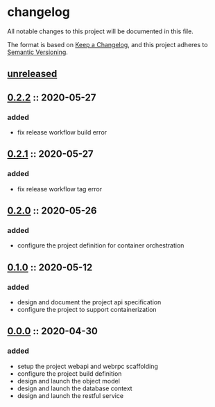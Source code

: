 # changelog

All notable changes to this project will be documented in this file.

The format is based on [Keep a Changelog][changelog],
and this project adheres to [Semantic Versioning][semver].

## [unreleased]

## [0.2.2] :: 2020-05-27

### added

- fix release workflow build error

## [0.2.1] :: 2020-05-27

### added

- fix release workflow tag error

## [0.2.0] :: 2020-05-26

### added

- configure the project definition for container orchestration

## [0.1.0] :: 2020-05-12

### added

- design and document the project api specification
- configure the project to support containerization

## [0.0.0] :: 2020-04-30

### added

- setup the project webapi and webrpc scaffolding
- configure the project build definition
- design and launch the object model
- design and launch the database context
- design and launch the restful service

[0.2.2]: https://github.com/rvtr/rvtr-api-lodging/tree/0.2.2 '0.2.2'
[0.2.1]: https://github.com/rvtr/rvtr-api-lodging/tree/0.2.1 '0.2.1'
[0.2.0]: https://github.com/rvtr/rvtr-api-lodging/tree/0.2.0 '0.2.0'
[0.1.0]: https://github.com/rvtr/rvtr-api-lodging/tree/0.1.0 '0.1.0'
[0.0.0]: https://github.com/rvtr/rvtr-api-lodging/tree/0.0.0 '0.0.0'
[changelog]: https://keepachangelog.com/en/1.0.0/ 'keep a changelog'
[semver]: https://semver.org/spec/v2.0.0.html 'semantic versioning'
[unreleased]: https://github.com/rvtr/rvtr-api-lodging/tree/master 'unreleased'
